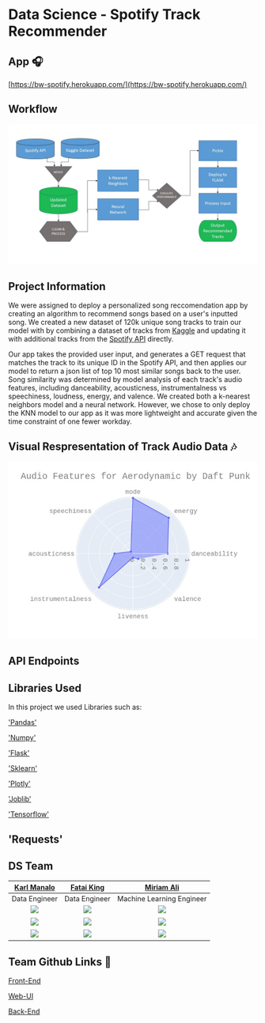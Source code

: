 # Data Science - Spotify Track Recommender

## App :headphones: 
[https://bw-spotify.herokuapp.com/](https://bw-spotify.herokuapp.com/)

## Workflow
![Alt text](https://raw.githubusercontent.com/Build-Week-Spotify-Song-Suggester-2/datascience/master/DS%20Flowchart.jpg)

## Project Information 
We were assigned to deploy a personalized song reccomendation app by creating an algorithm to recommend songs based on a user's inputted song. We created a new dataset of 120k unique song tracks to train our model with by combining a dataset of tracks from [Kaggle](https://www.kaggle.com/tomigelo/spotify-audio-features) and updating it with additional tracks from the [Spotify API]( https://api.spotify.com) directly. 

Our app takes the provided user input, and generates a GET request that matches the track to its unique ID in the Spotify API, and then applies our model to return a json list of top 10 most similar songs back to the user. Song similarity was determined by model analysis of each track's audio features, including danceability, acousticness, instrumentalness vs speechiness, loudness, energy, and valence. We created both a k-nearest neighbors model and a neural network. However, we chose to only deploy the KNN model to our app as it was more lightweight and accurate given the time constraint of one fewer workday. 

## Visual Respresentation of Track Audio Data :notes:

![Radar chart visualization for Aerodynamic by Daft Punk](https://raw.githubusercontent.com/Build-Week-Spotify-Song-Suggester-2/datascience/f7adc65e3366a0df1fe83e732baea3419d9d134b/daft_punk_audio_features_radar_chart.jpg)

## API Endpoints


## Libraries Used
In this project we used Libraries such as:

['Pandas'](https://pandas.pydata.org/docs/)

['Numpy'](https://docs.scipy.org/doc/)

['Flask'](https://flask.palletsprojects.com/en/1.1.x/)

['Sklearn'](https://scikit-learn.org/stable/)

['Plotly'](https://github.com/plotly/plotly.py)

['Joblib'](https://joblib.readthedocs.io/en/latest/)

['Tensorflow'](https://www.tensorflow.org/overview/)






## 'Requests'

## DS Team
|[Karl Manalo](https://github.com/karlmanalo)                                        |[Fatai King](https://github.com/fataik1)                                        |[Miriam Ali](https://github.com/maiali13/)                                        |
| :-----------------------------------------------------------------------------------------------------------: | :-----------------------------------------------------------------------------------------------------------: | :-----------------------------------------------------------------------------------------------------------: |
|                      Data Engineer                      |                      Data Engineer                      |                      Machine Learning Engineer                   
|                      [<img src="https://avatars1.githubusercontent.com/u/61983251?s=400&v=4" width = "200" />](https://github.com/karlmanalo)                       |                      [<img src="https://avatars0.githubusercontent.com/u/60753309?s=400&u=3d368b599e621fc07f5db6b5e559e68d6f0586a3&v=4" width = "200" />](https://github.com/fataik1)                       |                      [<img src="https://avatars0.githubusercontent.com/u/60833374?s=400&u=f41a5dd8a9127746bd4e9eaee843b08cfcfe1440&v=4" width = "200" />](https://github.com/maiali13/)                       |                      [<img src="https://avatars2.githubusercontent.com/u/5897107?s=460&v=4" width = "200" />](https://github.com/maiali13/)                       
|                 [<img src="https://github.com/favicon.ico" width="15"> ](https://github.com/karlmanalo)                 |            [<img src="https://github.com/favicon.ico" width="15"> ](https://github.com/fataik1)             |           [<img src="https://github.com/favicon.ico" width="15"> ](https://github.com/maiali13/)            |
| [ <img src="https://static.licdn.com/sc/h/al2o9zrvru7aqj8e1x2rzsrca" width="15"> ](https://www.linkedin.com/in/karl-manalo-472094197/) | [ <img src="https://static.licdn.com/sc/h/al2o9zrvru7aqj8e1x2rzsrca" width="15"> ](https://www.linkedin.com/in/fatai-king-8b2b5a9b/) | [ <img src="https://img.icons8.com/ultraviolet/40/000000/internet.png" width="15"> ](https://miriama.li/) | 

## Team Github Links :musical_note:
[Front-End](https://github.com/Build-Week-Spotify-Song-Suggester-2/front-end)

[Web-UI](https://github.com/Build-Week-Spotify-Song-Suggester-2/Web-UI-Marketing)

[Back-End](https://github.com/Build-Week-Spotify-Song-Suggester-2/back-end)
